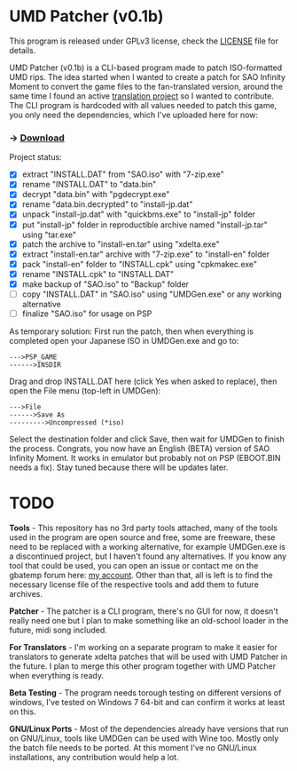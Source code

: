 # UMD Patcher (v0.1b)

This program is released under GPLv3 license, check the [LICENSE](https://github.com/KyousukeKyaa/umd_patcher/blob/master/LICENSE) file for details.

UMD Patcher (v0.1b) is a CLI-based program made to patch ISO-formatted UMD rips.
The idea started when I wanted to create a patch for SAO Infinity Moment to convert the game files to the fan-translated version, around the same time I found an active [translation project](https://gbatemp.net/threads/sword-art-online-infinity-moment-psp.342727/) so I wanted to contribute. The CLI program is hardcoded with all values needed to patch this game, you only need the dependencies, which I've uploaded here for now:

### -> **[Download](https://www.sendspace.com/file/i04ygs)**

Project status:
- [x] extract "INSTALL.DAT" from "SAO.iso" with "7-zip.exe"
- [x] rename "INSTALL.DAT" to "data.bin"
- [x] decrypt "data.bin" with "pgdecrypt.exe"
- [x] rename "data.bin.decrypted" to "install-jp.dat"
- [x] unpack "install-jp.dat" with "quickbms.exe" to "install-jp" folder
- [x] put "install-jp" folder in reproductible archive named "install-jp.tar" using "tar.exe"
- [x] patch the archive to "install-en.tar" using "xdelta.exe"
- [x] extract "install-en.tar" archive with "7-zip.exe" to "install-en" folder
- [x] pack "install-en" folder to "INSTALL.cpk" using "cpkmakec.exe"
- [x] rename "INSTALL.cpk" to "INSTALL.DAT"
- [x] make backup of "SAO.iso" to "Backup" folder
- [ ] copy "INSTALL.DAT" in "SAO.iso" using "UMDGen.exe" or any working alternative
- [ ] finalize "SAO.iso" for usage on PSP

As temporary solution:
First run the patch, then when everything is completed open your Japanese ISO in UMDGen.exe and go to:
```
--->PSP_GAME
------>INSDIR
```

Drag and drop INSTALL.DAT here (click Yes when asked to replace), then open the File menu (top-left in UMDGen):
```
--->File
------>Save As
--------->Uncompressed (*iso)
```
Select the destination folder and click Save, then wait for UMDGen to finish the process.
Congrats, you now have an English (BETA) version of SAO Infinity Moment.
It works in emulator but probably not on PSP (EBOOT.BIN needs a fix). Stay tuned because there will be updates later.

# **TODO**
**Tools** - This repository has no 3rd party tools attached, many of the tools used in the program are open source and free, some are freeware, these need to be replaced with a working alternative, for example UMDGen.exe is a discontinued project, but I haven't found any alternatives. If you know any tool that could be used, you can open an issue or contact me on the gbatemp forum here: [my account](https://gbatemp.net/members/nasiin.419446/).
Other than that, all is left is to find the necessary license file of the respective tools and add them to future archives.

**Patcher** - The patcher is a CLI program, there's no GUI for now, it doesn't really need one but I plan to make something like an old-school loader in the future, midi song included.

**For Translators** - I'm working on a separate program to make it easier for translators to generate xdelta patches that will be used with UMD Patcher in the future. I plan to merge this other program together with UMD Patcher when everything is ready.

**Beta Testing** - The program needs torough testing on different versions of windows, I've tested on Windows 7 64-bit and can confirm it works at least on this.

**GNU/Linux Ports** - Most of the dependencies already have versions that run on GNU/Linux, tools like UMDGen can be used with Wine too. Mostly only the batch file needs to be ported. At this moment I've no GNU/Linux installations, any contribution would help a lot.
